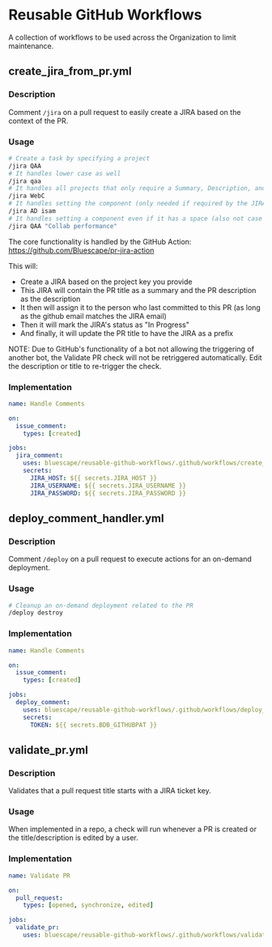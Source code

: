 # Reusable GitHub Workflows

A collection of workflows to be used across the Organization to limit maintenance. 

## create_jira_from_pr.yml

### Description
Comment `/jira` on a pull request to easily create a JIRA based on the context of the PR.

### Usage
```bash
# Create a task by specifying a project
/jira QAA
# It handles lower case as well
/jira qaa 
# It handles all projects that only require a Summary, Description, and Component.
/jira WebC
# It handles setting the component (only needed if required by the JIRA project)
/jira AD isam
# It handles setting a component even if it has a space (also not case sensitive)
/jira QAA "Collab performance"
```
The core functionality is handled by the GitHub Action: https://github.com/Bluescape/pr-jira-action

This will:
- Create a JIRA based on the project key you provide
- This JIRA will contain the PR title as a summary and the PR description as the description
- It then will assign it to the person who last committed to this PR (as long as the github email matches the JIRA email)
- Then it will mark the JIRA's status as "In Progress"
- And finally, it will update the PR title to have the JIRA as a prefix

NOTE: Due to GitHub's functionality of a bot not allowing the triggering of another bot, the Validate PR check will not be retriggered automatically. Edit the description or title to re-trigger the check.

### Implementation
```yaml
name: Handle Comments

on:
  issue_comment:
    types: [created]

jobs:
  jira_comment:
    uses: bluescape/reusable-github-workflows/.github/workflows/create_jira_from_pr.yml@v1
    secrets:
      JIRA_HOST: ${{ secrets.JIRA_HOST }}
      JIRA_USERNAME: ${{ secrets.JIRA_USERNAME }}
      JIRA_PASSWORD: ${{ secrets.JIRA_PASSWORD }}
```


## deploy_comment_handler.yml

### Description
Comment `/deploy` on a pull request to execute actions for an on-demand deployment.

### Usage
```bash
# Cleanup an on-demand deployment related to the PR
/deploy destroy
```

### Implementation

```yaml
name: Handle Comments

on:
  issue_comment:
    types: [created]

jobs:
  deploy_comment:
    uses: bluescape/reusable-github-workflows/.github/workflows/deploy_comment_handler.yml@v1
    secrets:
      TOKEN: ${{ secrets.BDB_GITHUBPAT }}
```

## validate_pr.yml

### Description
Validates that a pull request title starts with a JIRA ticket key.

### Usage
When implemented in a repo, a check will run whenever a PR is created or the title/description is edited by a user.

### Implementation
```yaml
name: Validate PR

on:
  pull_request:
    types: [opened, synchronize, edited]

jobs:
  validate_pr:
    uses: bluescape/reusable-github-workflows/.github/workflows/validate_pr.yml@v1
```
